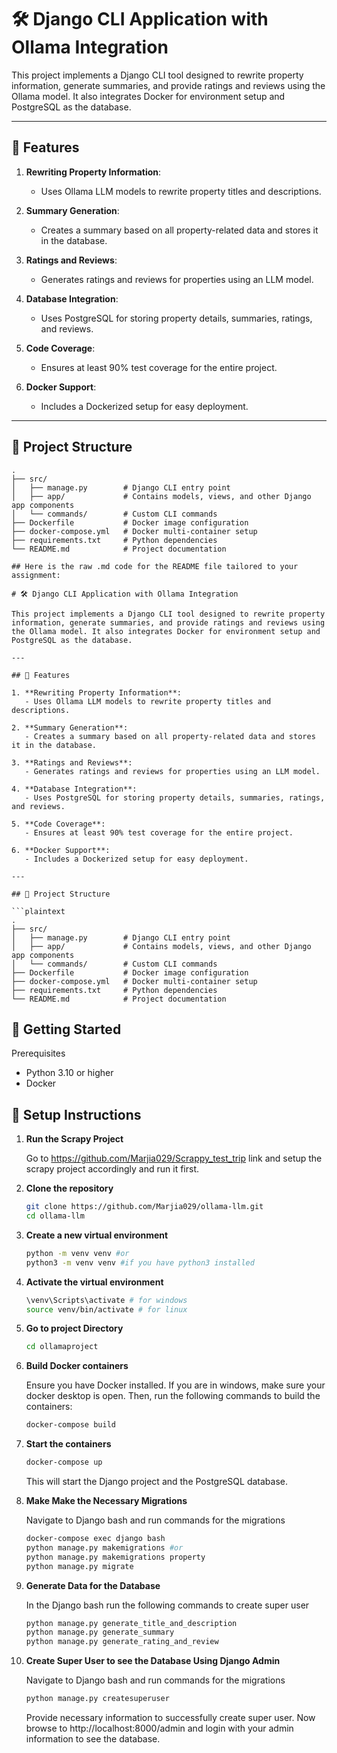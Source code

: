 # 🛠️ Django CLI Application with Ollama Integration

This project implements a Django CLI tool designed to rewrite property information, generate summaries, and provide ratings and reviews using the Ollama model. It also integrates Docker for environment setup and PostgreSQL as the database.

---

## 📖 Features

1. **Rewriting Property Information**:
   - Uses Ollama LLM models to rewrite property titles and descriptions.

2. **Summary Generation**:
   - Creates a summary based on all property-related data and stores it in the database.

3. **Ratings and Reviews**:
   - Generates ratings and reviews for properties using an LLM model.

4. **Database Integration**:
   - Uses PostgreSQL for storing property details, summaries, ratings, and reviews.

5. **Code Coverage**:
   - Ensures at least 90% test coverage for the entire project.

6. **Docker Support**:
   - Includes a Dockerized setup for easy deployment.

---

## 📂 Project Structure

```plaintext
.
├── src/
│   ├── manage.py        # Django CLI entry point
│   ├── app/             # Contains models, views, and other Django app components
│   └── commands/        # Custom CLI commands
├── Dockerfile           # Docker image configuration
├── docker-compose.yml   # Docker multi-container setup
├── requirements.txt     # Python dependencies
└── README.md            # Project documentation

## Here is the raw .md code for the README file tailored to your assignment:

# 🛠️ Django CLI Application with Ollama Integration

This project implements a Django CLI tool designed to rewrite property information, generate summaries, and provide ratings and reviews using the Ollama model. It also integrates Docker for environment setup and PostgreSQL as the database.

---

## 📖 Features

1. **Rewriting Property Information**:
   - Uses Ollama LLM models to rewrite property titles and descriptions.

2. **Summary Generation**:
   - Creates a summary based on all property-related data and stores it in the database.

3. **Ratings and Reviews**:
   - Generates ratings and reviews for properties using an LLM model.

4. **Database Integration**:
   - Uses PostgreSQL for storing property details, summaries, ratings, and reviews.

5. **Code Coverage**:
   - Ensures at least 90% test coverage for the entire project.

6. **Docker Support**:
   - Includes a Dockerized setup for easy deployment.

---

## 📂 Project Structure

```plaintext
.
├── src/
│   ├── manage.py        # Django CLI entry point
│   ├── app/             # Contains models, views, and other Django app components
│   └── commands/        # Custom CLI commands
├── Dockerfile           # Docker image configuration
├── docker-compose.yml   # Docker multi-container setup
├── requirements.txt     # Python dependencies
└── README.md            # Project documentation
```
## 🚀 Getting Started
Prerequisites

- Python 3.10 or higher
- Docker
## 🔧 Setup Instructions
1. **Run the Scrapy Project**

    Go to https://github.com/Marjia029/Scrappy_test_trip link and setup the scrapy project accordingly and run it first.
2. **Clone the repository**
   ```bash
   git clone https://github.com/Marjia029/ollama-llm.git
   cd ollama-llm
3. **Create a new virtual environment**
    ```bash
    python -m venv venv #or
    python3 -m venv venv #if you have python3 installed
    ```
4. **Activate the virtual environment**
    ```bash
    \venv\Scripts\activate # for windows
    source venv/bin/activate # for linux
    ```
5. **Go to project Directory**
    ```bash
    cd ollamaproject
    ```
5. **Build Docker containers**

    Ensure you have Docker installed. If you are in windows, make sure your docker desktop is open. Then, run the following commands to build the containers:
    ```bash
    docker-compose build
    ```
6. **Start the containers**

    ```bash
    docker-compose up
    ```
    This will start the Django project and the PostgreSQL database.

7. **Make Make the Necessary Migrations**

    Navigate to Django bash and run commands for the migrations

    ```bash
    docker-compose exec django bash
    python manage.py makemigrations #or
    python manage.py makemigrations property
    python manage.py migrate
    ```
8. **Generate Data for the Database**

    In the Django bash run the following commands to create super user

    ```bash
    python manage.py generate_title_and_description
    python manage.py generate_summary
    python manage.py generate_rating_and_review
    ```
9. **Create Super User to see the Database Using Django Admin**

    Navigate to Django bash and run commands for the migrations

    ```bash
    python manage.py createsuperuser
    ```
    Provide necessary information to successfully create super user. Now browse to http://localhost:8000/admin and login with your admin information to see the database.
    